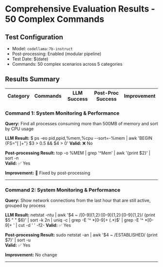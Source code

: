 # Comprehensive Evaluation Results - 50 Complex Commands

## Test Configuration
- Model: `codellama:7b-instruct`
- Post-processing: Enabled (modular pipeline)
- Test Date: $(date)
- Commands: 50 complex scenarios across 5 categories

## Results Summary

| Category | Commands | LLM Success | Post-Proc Success | Improvement |
|----------|----------|-------------|-------------------|-------------|

### Command 1: System Monitoring & Performance
**Query:** Find all processes consuming more than 500MB of memory and sort by CPU usage

**LLM Result:** $ ps -eo pid,ppid,%mem,%cpu --sort=-%mem | awk 'BEGIN {FS="[ ]+"} $3 > 0.5 && $4 > 0'
**Valid:** ❌ No

**Post-processing Result:** top -o %MEM | grep '^Mem' | awk '{print $2}' | sort -n  
**Valid:** ✅ Yes

**Improvement:** 🔧 Fixed by post-processing

---


### Command 2: System Monitoring & Performance
**Query:** Show network connections from the last hour that are still active, grouped by process

**LLM Result:** netstat -ntu | awk '$4 ~ /[0-9]{1,2}:[0-9]{1,2}:[0-9]{1,2}/ {print $5 " " $6}' | sort -k 2n | uniq -c | grep -E '^ *[0-9]+ (.*)$' | grep -E '^ *[0-9]+ ' | cut -d ' ' -f2-
**Valid:** ✅ Yes

**Post-processing Result:** sudo netstat -an | awk '$4 ~ /ESTABLISHED/ {print $7}' | sort -u  
**Valid:** ✅ Yes

**Improvement:** No change

---

